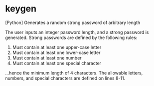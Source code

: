 # keygen
[Python] Generates a random strong password of arbitrary length

The user inputs an integer password length, and a strong password is generated.  Strong passwords are defined by the following rules:

1) Must contain at least one upper-case letter
2) Must contain at least one lower-case letter
3) Must contain at least one number
4) Must contain at least one special character

...hence the minimum length of 4 characters.  The allowable letters, numbers, and special characters are defined on lines 8-11.
